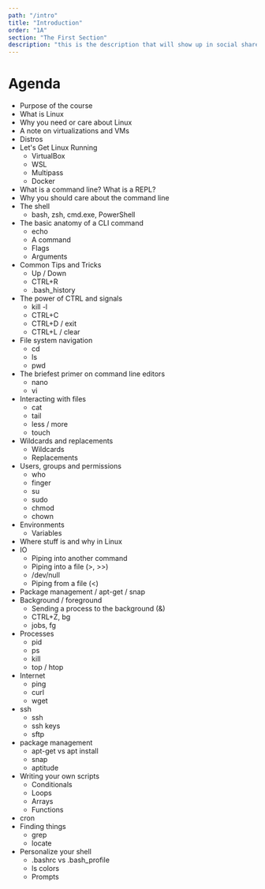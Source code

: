 ```yaml
---
path: "/intro"
title: "Introduction"
order: "1A"
section: "The First Section"
description: "this is the description that will show up in social shares"
---
```


# Agenda

- Purpose of the course
- What is Linux
- Why you need or care about Linux
- A note on virtualizations and VMs
- Distros
- Let's Get Linux Running
  - VirtualBox
  - WSL
  - Multipass
  - Docker
- What is a command line? What is a REPL?
- Why you should care about the command line
- The shell
  - bash, zsh, cmd.exe, PowerShell
- The basic anatomy of a CLI command
  - echo
  - A command
  - Flags
  - Arguments
- Common Tips and Tricks
  - Up / Down
  - CTRL+R
  - .bash_history
- The power of CTRL and signals
  - kill -l
  - CTRL+C
  - CTRL+D / exit
  - CTRL+L / clear
- File system navigation
  - cd
  - ls
  - pwd
- The briefest primer on command line editors
  - nano
  - vi
- Interacting with files
  - cat
  - tail
  - less / more
  - touch
- Wildcards and replacements
  - Wildcards
  - Replacements
- Users, groups and permissions
  - who
  - finger
  - su
  - sudo
  - chmod
  - chown
- Environments
  - Variables
- Where stuff is and why in Linux
- IO
  - Piping into another command
  - Piping into a file (>, >>)
  - /dev/null
  - Piping from a file (<)
- Package management / apt-get / snap
- Background / foreground
  - Sending a process to the background (&)
  - CTRL+Z, bg
  - jobs, fg
- Processes
  - pid
  - ps
  - kill
  - top / htop
- Internet
  - ping
  - curl
  - wget
- ssh
  - ssh
  - ssh keys
  - sftp
- package management
  - apt-get vs apt install
  - snap
  - aptitude
- Writing your own scripts
  - Conditionals
  - Loops
  - Arrays
  - Functions
- cron
- Finding things
  - grep
  - locate
- Personalize your shell
  - .bashrc vs .bash_profile
  - ls colors
  - Prompts
